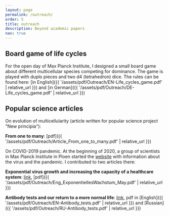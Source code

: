 ```yaml
---
layout: page
permalink: /outreach/
order: 5
title: outreach
description: Beyond academic papers
nav: true
---
```


## Board game of life cycles

For the open day of Max Planck Institute, I designed a small board game about different multicellular species competing for dominance. The game is played with duplo pieces and two d4 (tetrahedron) dice.
The rules can be found here: [in English]({{ '/assets/pdf/Outreach/EN-Life_cycles_game.pdf' | relative_url }}) and [in German]({{ '/assets/pdf/Outreach/DE-Life_cycles_game.pdf' | relative_url }})

## Popular science articles

On evolution of multicellularity (article written for popular science project "New principia"):

**From one to many**: [pdf]({{ '/assets/pdf/Outreach/Article_From_one_to_many.pdf' | relative_url }}) 

On COVID-2019 pandemic. At the beginning of 2020, a group of scientists in Max Planck Institute in Ploen started the [website](http://web.evolbio.mpg.de/evoltheo_corona/index.html) with information about the virus and the pandemic. I contributed to two articles there:

**Exponential virus growth and increasing the capacity of a healthcare system**: [link](http://web.evolbio.mpg.de/evoltheo_corona/articles/AT_CommExpGrowth/01_english/Eng_ExponentiellesWachstum_May.pdf), [pdf]({{ '/assets/pdf/Outreach/Eng_ExponentiellesWachstum_May.pdf' | relative_url }}) 

**Antibody tests and our return to a more normal life**: [link](http://web.evolbio.mpg.de/evoltheo_corona/articles/YP_AntibodyTests/index_EN.html), pdf in [English]({{ '/assets/pdf/Outreach/EN-Antibody_tests.pdf' | relative_url }}) and [Russian]({{ '/assets/pdf/Outreach/RU-Antibody_tests.pdf' | relative_url }})

